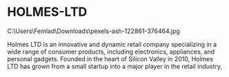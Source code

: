 # HOLMES-LTD

C:\Users\Femlad\Downloads\pexels-ash-122861-376464.jpg

Holmes LTD is an innovative and dynamic retail company specializing in a wide range of consumer products, including electronics, appliances, and personal gadgets. Founded in the heart of Silicon Valley in 2010, Holmes LTD has grown from a small startup into a major player in the retail industry, 
